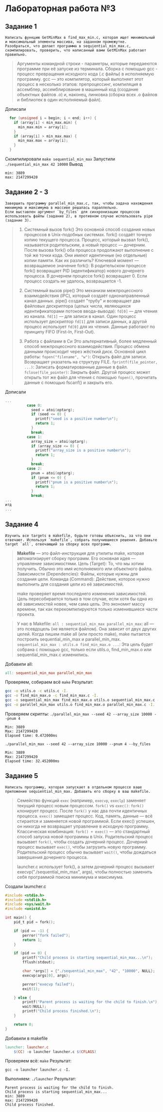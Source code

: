 # Лабораторная работа №3

## Задание 1

```
Написать функцию GetMinMax в find_max_min.c, которая ищет минимальный и максимальный элементы массива, на заданном промежутке.
Разобраться, что делает программа в sequiential_min_max.c, скомпилировать, проверить, что написанный вами GetMinMax работает правильно.
```

> Аргументы командной строки - параметры, которые передаеются программе при её запуске из терминала.
Сборка с помощью gcc - процесс превращения исходного кода (.c файлы) в исполняемую программу. gcc — это компилятор, который выполняет этот процесс в несколько этапов: препроцессинг, компиляция в ассемблер, ассемблирование в машинный код (создание объектных файлов .o) и, наконец, линковка (сборка всех .o файлов и библиотек в один исполняемый файл).

Дописали
```c
  for (unsigned i = begin; i < end; i++) {
    if (array[i] < min_max.min) {
      min_max.min = array[i];
    }
    if (array[i] > min_max.max) {
      min_max.max = array[i];
    }
  }
```
Скомпилировали
`make sequential_min_max`
Запустили
`./sequential_min_max 42 10000`
Вывод
```
min: 3889
max: 2147299420
```

## Задание 2 - 3

```
Завершить программу parallel_min_max.c, так, чтобы задача нахождения минимума и максимума в массиве решалась параллельно.
Если выставлен аргумент `by_files` для синхронизации процессов использовать файлы (задание 2), в противном случае использовать pipe (задание 3).
```

>1. Системный вызов fork()
Это основной способ создания новых процессов в Unix-подобных системах.
fork() создаёт точную копию текущего процесса. Процесс, который вызвал fork(), называется родительским, а новый процесс — дочерним.
После вызова fork() оба процесса продолжают выполнение с той же точки кода. Они имеют идентичные (но отдельные) копии памяти.
Как их различить? Ключевой момент — возвращаемое значение fork():
В родительском процессе fork() возвращает PID (идентификатор) нового дочернего процесса.
В дочернем процессе fork() возвращает 0.
Если процесс создать не удалось, возвращается -1.
>
>2. Системный вызов pipe()
Это механизм межпроцессного взаимодействия (IPC), который создаёт однонаправленный канал данных.
pipe() создаёт "трубу" и возвращает два файловых дескриптора (целых числа, являющихся идентификаторами потоков ввода-вывода):
`fd[0]` — для чтения из канала.
`fd[1]` — для записи в канал.
Один процесс использует дескриптор `fd[1]` для записи данных, а другой процесс использует `fd[0]` для их чтения. Данные работают по принципу FIFO (First-In, First-Out).
>
>3. Работа с файлами в Си
Это альтернативный, более медленный способ межпроцессного взаимодействия. Процесс обмена данными происходит через жёсткий диск.
Основной цикл работы:
`fopen("filename", "w")`: Открыть файл для записи. Возвращает указатель на структуру FILE.
`fprintf(file_pointer, ...)`: Записать форматированные данные в файл.
`fclose(file_pointer)`: Закрыть файл.
Другой процесс может открыть тот же файл для чтения с помощью `fopen()`, прочитать данные с помощью fscanf() и закрыть его.

Дописали
```c
...
          case 0:
            seed = atoi(optarg);
            if (seed <= 0) {
              printf("seed is a positive number\n");
              return 1;
            }
            break;
          case 1:
            array_size = atoi(optarg);
            if (array_size <= 0) {
              printf("array_size is a positive number\n");
              return 1;
            }
            break;
          case 2:
            pnum = atoi(optarg);
            if (pnum <= 0) {
              printf("pnum is a positive number\n");
              return 1;
            }
            break;
...
итд
...
```

## Задание 4

```
Изучить все targets в makefile, будьте готовы объяснить, за что они отвечают. Используя `makefile`, собрать получившиеся решения. Добавьте target `all`, отвечающий за сборку всех программ.
```

>**Makefile** — это файл-инструкция для утилиты make, которая автоматизирует сборку программ. Его основная идея — управление зависимостями.
Цель (Target): То, что мы хотим получить. Обычно это имя исполняемого или объектного файла.
Зависимости (Dependencies): Файлы, которые нужны для создания цели.
Команда (Command): Действие, которое нужно выполнить для создания цели из её зависимостей.
>
>make проверяет время последнего изменения зависимостей. Цель пересобирается только в том случае, если хотя бы одна из её зависимостей новее, чем сама цель. Это экономит массу времени, так как перекомпилируются только изменившиеся части проекта.

>У нас в Makefile:
`all : sequential_min_max parallel_min_max`: all — это псевдоцель (не является файлом). Она зависит от двух других целей. Когда пишем make all (или просто make), make пытается построить sequential_min_max и parallel_min_max.
`sequential_min_max : utils.o find_min_max.o ...`: Эта цель будет собрана с помощью gcc, только если utils.o, find_min_max.o или sequential_min_max.c изменились.

Добавили all:
```makefile
all: sequential_min_max parallel_min_max
```

Проверяем, собираем всё
`make`
Результат:
```bash
gcc -o utils.o -c utils.c -I.
gcc -o find_min_max.o -c find_min_max.c -I.
gcc -o sequential_min_max find_min_max.o utils.o sequential_min_max.c -I.
gcc -o parallel_min_max utils.o find_min_max.o parallel_min_max.c -I.
```

Проверяем скрипты:
`./parallel_min_max --seed 42 --array_size 10000 --pnum 4`
```
Min: 3889
Max: 2147299420
Elapsed time: 0.472000ms
```
`./parallel_min_max --seed 42 --array_size 10000 --pnum 4 --by_files`
```
Min: 3889
Max: 2147299420
Elapsed time: 32.452000ms
```

## Задание 5

```
Написать программу, которая запускает в отдельном процессе ваше приложение sequiential_min_max. Добавить его сборку в ваш makefile.
```

>Семейство функций `exec` (например, `execvp`, `execlp`) заменяет текущий процесс новым процессом.
`fork()` vs `exec()`:
`fork()` клонирует процесс. После `fork()` у нас два почти идентичных процесса.
`exec()` замещает процесс. Код, память, данные — всё стирается и заменяется новой программой. Если exec() успешен, он никогда не возвращает управление в исходную программу.
Классическая комбинация: `fork() + exec()` — это стандартный способ запуска новой программы в Unix.
Родительский процесс вызывает `fork()`, чтобы создать дочерний процесс.
Дочерний процесс вызывает `exec()`, чтобы загрузить новую программу.
Родительский процесс обычно вызывает `wait()`, чтобы дождаться завершения дочернего процесса.
>
>launcher.c использует fork(), а затем дочерний процесс вызывает execvp("./sequential_min_max", args), чтобы полностью заменить себя программой поиска минимума и максимума.

Создали laumcher.c
```c
#include <stdio.h>
#include <stdlib.h>
#include <sys/wait.h>
#include <unistd.h>

int main() {
    pid_t pid = fork();

    if (pid == -1) {
        perror("fork failed");
        return 1;
    }

    if (pid == 0) {
        printf("Child process is starting sequential_min_max...\n");
        fflush(stdout);

        char *args[] = {"./sequential_min_max", "42", "10000", NULL};
        execvp(args[0], args);

        perror("execvp failed");
        exit(1);

    } else {
        printf("Parent process is waiting for the child to finish.\n");
        wait(NULL);
        printf("Child process finished.\n");
    }

    return 0;
}
```

Добавили в makefile
```makefile
launcher: launcher.c
	$(CC) -o launcher launcher.c $(CFLAGS)
```

Проверяем всё:
`make`
Результат:
```
gcc -o launcher launcher.c -I.
```
Выполняем:
`./launcher`
Результат:
```
Parent process is waiting for the child to finish.
Child process is starting sequential_min_max...
min: 3889
max: 2147299420
Child process finished.
```